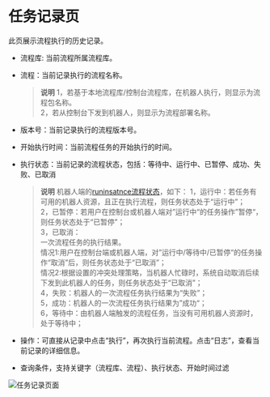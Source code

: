# 任务记录页

此页展示流程执行的历史记录。

- 流程库: 当前流程所属流程库。
- 流程：当前记录执行的流程名称。
    > **说明**
    > 1，若基于本地流程库/控制台流程库，在机器人执行，则显示为流程包名称。</br>
    > 2，若从控制台下发到机器人，则显示为流程部署名称。</br>
- 版本号：当前记录执行的流程版本号。
- 开始执行时间：当前流程任务的开始执行的时间。
- 执行状态：当前记录的流程状态，包括：等待中、运行中、已暂停、成功、失败、已取消
    > **说明**
    > 机器人端的[runinsatnce流程状态](./../Glossary.md)，如下：
    > 1，运行中：若任务有可用的机器人资源，且正在执行流程，则任务状态处于“运行中”；</br>
    > 2，已暂停：若用户在控制台或机器人端对”运行中“的任务操作”暂停“，则任务状态处于“已暂停”；</br>
    > 3，已取消：</br>
         一次流程任务的执行结果。</br>
         情况1:用户在控制台端或机器人端，对”运行中/等待中/已暂停“的任务操作“取消”后，则任务状态处于“已取消”；</br>
         情况2:根据设置的冲突处理策略，当机器人忙碌时，系统自动取消后续下发到此机器人的任务，则任务状态处于“已取消”；</br>
    > 4，失败：机器人的一次流程任务执行结果为“失败”；</br>
    > 5，成功：机器人的一次流程任务执行结果为”成功“；</br>
    > 6，等待中：由机器人端触发的流程任务，当没有可用机器人资源时，处于等待中；</br>

- 操作：可直接从记录中点击“执行”，再次执行当前流程。点击“日志”，查看当前记录的详细信息。
- 查询条件，支持关键字（流程库、流程）、执行状态、开始时间过滤

![任务记录页面](https://docimages.blob.core.chinacloudapi.cn/images/Robot/0626-robot02.png)
